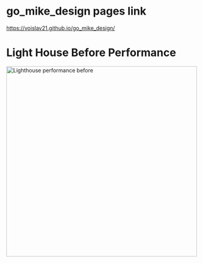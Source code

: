 # go_mike_design pages link

https://voislav21.github.io/go_mike_design/

# Light House Before Performance
<img width="500" alt="Lighthouse performance before" src="https://user-images.githubusercontent.com/112623175/223088291-6e5488c1-a156-48ab-bed3-08ca81b0c7d9.png">
